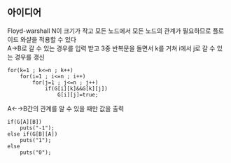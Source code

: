 ## 아이디어
Floyd-warshall
N이 크기가 작고 모든 노드에서 모든 노드의 관계가 필요하므로 플로이드 와샬을 적용할 수 있다  
A→B로 갈 수 있는 경우를 입력 받고 3중 반복문을 돌면서 k를 거쳐 i에서 j로 갈 수 있는 경우를 갱신  
```
for(k=1 ; k<=n ; k++)
	for(i=1 ; i<=n ; i++)
		for(j=1 ; j<=n ; j++)
			if(G[i][k]&&G[k][j])
				G[i][j]=true;
```
A←→B간의 관계를 알 수 있을 때만 값을 출력
```
if(G[A][B])
	puts("-1");
else if(G[B][A])
	puts("1");
else
	puts("0");
```

